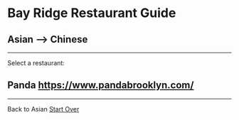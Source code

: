 # Bay Ridge Restaurant Guide
## Asian --> Chinese
---
Select a restaurant:
## Panda https://www.pandabrooklyn.com/
---
Back to Asian
[Start Over](asian.md)